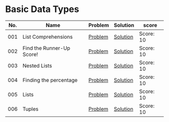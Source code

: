 # Basic Data Types


  |No.|Name|Problem|Solution|score|
  |---|----|-------|--------|-----|
  | 001 | List Comprehensions | [Problem](https://www.hackerrank.com/challenges/list-comprehensions/problem) | [Solution](https://github.com/shccgxqp/Hackerrank/blob/main/python/02.Basic%20Data%20Types/001%20List%20Comprehensions.py) | Score: 10 |
  | 002 | Find the Runner-Up Score! | [Problem](https://www.hackerrank.com/challenges/find-second-maximum-number-in-a-list/problem) | [Solution](https://github.com/shccgxqp/Hackerrank/blob/main/python/02.Basic%20Data%20Types/002%20Find%20the%20Runner-Up%20Score!.py) | Score: 10 |
  | 003 | Nested Lists | [Problem](https://www.hackerrank.com/challenges/nested-list/problem) | [Solution](https://github.com/shccgxqp/Hackerrank/blob/main/python/02.Basic%20Data%20Types/003%20Nested%20Lists.py) | Score: 10 |
  | 004 | Finding the percentage | [Problem](https://www.hackerrank.com/challenges/finding-the-percentage/problem) | [Solution](https://github.com/shccgxqp/Hackerrank/blob/main/python/02.Basic%20Data%20Types/004%20Finding%20the%20percentage.py) | Score: 10 |
  | 005 | Lists | [Problem](https://www.hackerrank.com/challenges/python-lists/problem) | [Solution](https://github.com/shccgxqp/Hackerrank/blob/main/python/02.Basic%20Data%20Types/005%20Lists.py) | Score: 10 |
  | 006 | Tuples | [Problem](https://www.hackerrank.com/challenges/python-tuples/problem) | [Solution](https://github.com/shccgxqp/Hackerrank/blob/main/python/02.Basic%20Data%20Types/006%20Tuples.py) | Score: 10 |
